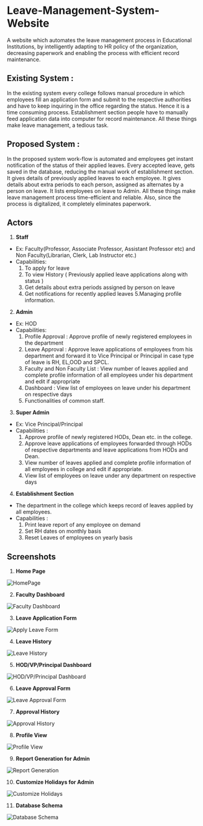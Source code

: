 # Leave-Management-System-Website
A website which automates the leave management process in Educational Institutions, by intelligently adapting to HR policy of the organization, decreasing paperwork and enabling the process with efficient record maintenance.

## Existing System :
In the existing system every college follows manual procedure in which employees fill an application form and submit to the respective authorities and have to keep   inquiring in the office regarding the status. Hence it is a time consuming process. Establishment section people have to manually feed application data into computer for record maintenance. All these things make leave management, a tedious task.

## Proposed System :
In the proposed system work-flow is automated and employees get instant notification of the status of their applied leaves. Every accepted leave, gets saved in the database, reducing the manual work of establishment section. It gives details of previously applied leaves to each employee. It gives details about extra periods to each person, assigned as alternates by a person on leave. It lists employees on leave to Admin. All these things make leave management process  time-efficient and reliable. Also, since the process is digitalized, it completely eliminates paperwork.

## Actors

1. **Staff**  
- Ex: Faculty(Professor, Associate Professor, Assistant Professor etc) and Non Faculty(Librarian, Clerk, Lab Instructor etc.)  
- Capabilities: 
    1. To apply for leave 
    2. To view History ( Previously applied leave applications 		along with status )
    3. Get details about extra periods assigned by person on 		leave 
    4. Get notifications for recently applied leaves 
    5.Managing profile information.

2. **Admin**  
- Ex: HOD  
- Capabilities: 
    1. Profile Approval : Approve profile of newly registered employees in the department 
    2. Leave Approval : Approve leave applications of employees from his department and forward it to Vice Principal or Principal in case type of leave is RH, EL,OOD and SPCL. 
    3. Faculty and Non Faculty List : View number of leaves applied and  complete profile information of all employees under his department and edit if appropriate 
    4. Dashboard : View list of employees on leave under his department on respective days 
    5. Functionalities of common staff.

3. **Super Admin**   
- Ex: Vice Principal/Principal  
- Capabilities : 
    1. Approve profile of newly registered HODs, Dean etc. in the college. 
    2. Approve leave applications of employees forwarded   through HODs of respective departments and leave applications from HODs and Dean. 
    3. View number of leaves applied and complete profile information of all employees in college and edit if appropriate. 
    4. View list of employees on leave under any department on respective days

4. **Establishment Section**  
- The department in the college which keeps record of leaves applied by all employees.    
- Capabilities :
    1. Print leave report of any employee on demand 
    2. Set RH dates on monthly basis 
    3. Reset Leaves of employees on yearly basis

## Screenshots  

1. **Home Page**  
  
![HomePage](Demo/screenshots/HomePage.png)

2. **Faculty Dashboard**
  
![Faculty Dashboard](Demo/screenshots/Dashboard.png)

3. **Leave Application Form**
  
![Apply Leave Form](Demo/screenshots/ApplyLeave.png)

4. **Leave History**
  
![Leave History](Demo/screenshots/LeaveHistory.png)

5. **HOD/VP/Principal Dashboard**
  
![HOD/VP/Principal Dashboard](Demo/screenshots/HOD_Dashboard.png)

6. **Leave Approval Form**

![Leave Approval Form](Demo/screenshots/Approval.png)

7. **Approval History**

![Approval History](Demo/screenshots/ApprovalHistory.png)

8. **Profile View**
  
![Profile View](Demo/screenshots/Profile.png)

9. **Report Generation for Admin**
  
![Report Generation](Demo/screenshots/ReportGeneration.png)

10. **Customize Holidays for Admin**

![Customize Holidays](Demo/screenshots/Customize_Holidays.png)

11. **Database Schema**

![Database Schema](Demo/screenshots/DatabaseDesign.png)
